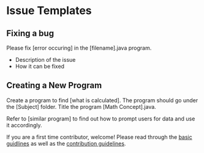# Issue Templates

## Fixing a bug
Please fix [error occuring] in the [filename].java program. 
- Description of the issue
- How it can be fixed

## Creating a New Program
Create a program to find [what is calculated]. The program should go under the [Subject] folder. Title the program [Math Concept].java.

Refer to [similar program] to find out how to prompt users for data and use it accordingly.

If you are a first time contributor, welcome! Please read through the [basic guidlines](https://github.com/Kyle-P/Mathematics/blob/master/README.md)
as well as the [contribution guidelines](https://github.com/Kyle-P/Mathematics/blob/master/CONTRIBUTING.md).
